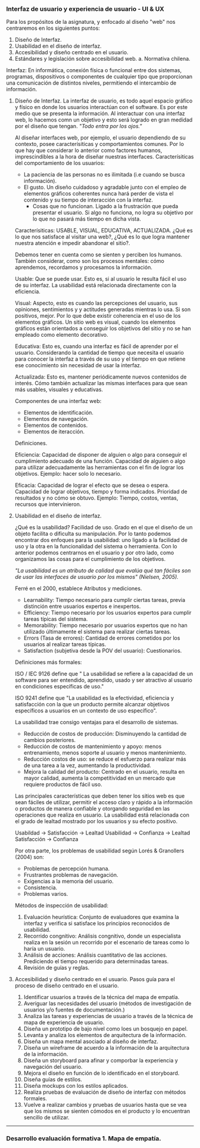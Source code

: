 
### Interfaz de usuario y experiencia de usuario - UI & UX

Para los propósitos de la asignatura, y enfocado al diseño "web" nos centraremos en los 
siguientes puntos:

1. Diseño de Interfaz.
2. Usabilidad en el diseño de interfaz.
3. Accesibilidad y diseño centrado en el usuario.
4. Estándares y legislación sobre accesibilidad web.
	a. Normativa chilena.

Interfaz: 
En informática, conexión física o funcional entre dos sistemas, programas, dispositivos o componentes de cualquier tipo que proporcionan una comunicación de distintos niveles,
permitiendo el intercambio de información.

1. Diseño de Interfaz.
	La interfaz de usuario, es todo aquel espacio gráfico y físico en donde los usuarios 
	interactúan con el software.
	Es por este medio que se presenta la información.
	Al interactuar con una interfaz web, lo hacemos comn un objetivo y esto será logrado en
	gran medidad por el diseño que tengan. *"Todo entra por los ojos."*
	
	Al diseñar interfaces web, por ejemplo, el usuario dependiendo de su contexto, posee 
	caracterísiticas y comportamientos comunes.
	Por lo que hay que considerar lo anterior como factores humanos, imprescindibles a la hora 
	de diseñar nuestras interfaces.
	Caracterísiticas del comportamiento de los usuarios:
	* La paciencia de las personas no es ilimitada (i.e cuando se busca información).
	* El gusto. Un diseño cuidadoso y agradable junto con el empleo de elementos gráficos
	  coherentes nunca hará perder de vista el contenido y su tiempo de interacción con la 
	  interfaz.
	  * Cosas que no funcionan. Ligado a la frustración que pueda presentar el usuario.
	    Si algo no funciona, no logra su objetivo por lo que no pasará más tiempo en dicha
	    vista.
	
	Caracterísiticas: USABLE, VISUAL, EDUCATIVA, ACTUALIZADA.
	¿Qué es lo que nos satisface al visitar una web?, ¿Qué es lo que logra mantener nuestra atención e impedir abandonar el sitio?.

	Debemos tener en cuenta como se sienten y perciben los humanos.
	También considerar, como son los procesos mentales: cómo aprendemos, recordamos y
	procesamos la información.

	Usable: Que se puede usar. Esto es, si al usuario le resulta fácil el uso de su interfaz.
	La usabilidad está relacionada directamente con la eficiencia.

	Visual: Aspecto, esto es cuando las percepciones del usuario, sus opiniones, sentimientos y 
	y actitudes generadas mientras lo usa. Si son positivos, mejor.
	Por lo que debe existir coherencia en el uso de los elementos gráficos.
	Un sitio web es visual, cuando los elementos gráficos están orientados a conseguir los 
	objetivos del sitio y no se han empleado como elemento decorativo.

	Educativa: Esto es, cuando una interfaz es fácil de aprender por el usuario.
	Considerando la cantidad de tiempo que necesita el usuario para conocer la interfaz a 
	través de su uso y el tiempo en que retiene ese conocimiento sin necesidad de usar
	la interfaz.
	
	Actualizada: Esto es, mantener periódicamente nuevos contenidos de interés. Cómo también actualizar las mismas interfaces para que sean más usables, visuales y educativas.
	
	Componentes de una interfaz web: 
	* Elementos de identificación.
	* Elementos de navegación.
	* Elementos de contenidos.
	* Elementos de iteracción.
	
	Definiciones.
	
	Eficiencia: Capacidad de disponer de alguien o algo para conseguir el cumplimiento adecuado de una función. Capacidad de alguien o algo para utilizar adecuadamente las 
	herramientas con el fin de lograr los objetivos. Ejemplo: hacer solo lo necesario.
	
	Eficacia: Capacidad de lograr el efecto que se desea o espera. Capacidad de lograr objetivos, tiempo y forma indicados. Prioridad de resultados y no cómo se obtuvo.
	Ejemplo: Tiempo, costos, ventas, recursos que intervinieron. 
	

2. Usabilidad en el diseño de interfaz.
	
	¿Qué es la usabilidad?
	Facilidad de uso. Grado en el que el diseño de un objeto facilita o dificulta su manipulación.
	Por lo tanto podemos encontrar dos enfoques para la usabilidad: uno ligado a la facilidad de 
	uso y la otra en la funcionalidad del sistema o herramienta. Con lo anterior podemos centrarnos en el usuario y por otro lado, como organizamos las cosas para el cumplimiento de los objetivos.
	
	*"La usabilidad es un atributo de calidad que evalúa qué tan fáciles son de usar las 
	interfaces de usuario por los mismos" (Nielsen, 2005).*
	
	Ferré en el 2000, establece Atributos y mediciones.
	* Learnability: Tiempo necesario para cumplir ciertas tareas, previa distinción entre 
	  usuarios expertos e inexpertos. 
	* Efficiency: Tiempo necesario por los usuarios expertos para cumplir tareas típicas del
	  sistema.
	* Memorability: Tiempo necesario por usuarios expertos que no han utilizado últimamente
	  el sistema para realizar ciertas tareas.
	* Errors (Tasa de errores):  Cantidad de errores cometidos por los usuarios al realizar 
	  tareas típicas.
	* Satisfaction (subjetiva desde la POV del usuario): Cuestionarios.
	
	Definiciones más formales: 
	
	ISO / IEC 9126 define que " La usabilidad se refiere a la capacidad de un software para ser
	entendido, aprendido, usado y ser atractivo al usuario en condiciones específicas de uso."
	
	ISO 9241 define que "La usabilidad es la efectividad, eficiencia y satisfacción con la que un 
	producto permite alcanzar objetivos específicos a usuarios en un contexto de uso 
	específico".
	
	La usabilidad trae consigo ventajas para el desarrollo de sistemas.
	* Reducción de costos de producción: Disminuyendo la cantidad de cambios posteriores.
	* Reducción de costos de mantenimiento y apoyo: menos entrenamiento, menos soporte
	   al usuario y menos mantenimiento.
	* Reducción costos de uso: se reduce el esfuerzo para realizar más de una tarea a la vez, 
	   aumentando la productividad.
	* Mejora la calidad del producto: Centrado en el usuario, resulta en mayor calidad, aumenta
	   la competitividad en un mercado que requiere productos de fácil uso.
	   
	Las principales características que deben tener los sitios web es que sean fáciles de utilizar, 
	permitir el acceso claro y rápido a la información o productos de manera confiable y otorgando seguridad en las operaciones que realiza en usuario.
	La usabilidad está relacionada con el grado de lealtad mostrado por los usuarios y su efecto
	positivo.
	
	Usabildad -> Satisfacción -> Lealtad
	Usabilidad -> Confianza -> Lealtad
	Satisfacción -> Confianza
	
	Por otra parte, los problemas de usabilidad según Lorés & Granollers (2004) son:
	* Problemas de percepción humana.
	* Frustrantes problemas de navegación.
	* Exigencias a la memoria del usuario.
	* Consistencia.
	* Problemas varios.
	  
	Métodos de inspección de usabilidad:
	1. Evaluación heurística: Conjunto de evaluadores que examina la interfaz y verifica si satisface los principios reconocidos de usabilidad.
	2. Recorrido congnitivo: Análisis congnitivo, donde un especialista realiza en la sesión un recorrido por el escenario de tareas como lo haría un usuario.
	3. Análisis de acciones: Análisis cuantitativo de las acciones. Prediciendo el tiempo requerido para determinadas tareas.
	4. Revisión de guías y reglas.
	
3. Accesibilidad y diseño centrado en el usuario.
	Pasos guía para el proceso de diseño centrado en el usuario.
	
	1. Identificar usuarios a través de la técnica del mapa de empatía.
	2. Averiguar las necesidades del usuario (métodos de investigación de usuarios y/o fuentes de documentación.)
	3. Analiza las tareas y experiencias de usuario a través de la técnica de mapa de experiencia de usuario.
	4. Diseña un prototipo de bajo nivel como loes un bosquejo en papel.
	5. Levanta y analiza los elementos de arquitectura de la información.
	6. Diseña un mapa mental asociado al diseño de interfaz.
	7. Diseña un wireframe de acuerdo a la información de la arquitectura de la información.
	8. Diseña un storyboard para afinar y comporbar la experiencia y navegación del usuario.
	9. Mejora el diseño en función de lo identificado en el storyboard.
	10. Diseña guías de estilos.
	11. Diseña mockups con los estilos aplicados.
	12. Realiza pruebas de evaluación de diseño de interfaz con métodos formales.
	13. Vuelve a realizar cambios y pruebas de usuarios hasta que se vea que los mismos se sienten cómodos en el producto y lo encuentran sencillo de utilizar.























<hr>

### Desarrollo evaluación formativa 1. Mapa de empatía.

